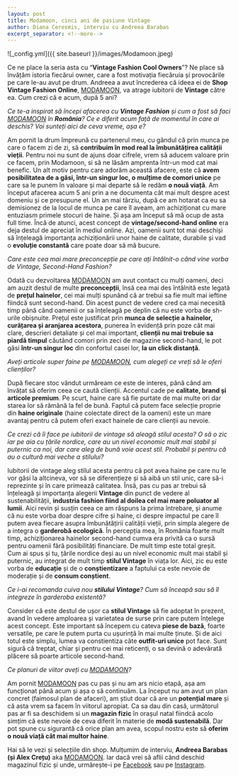 ```yaml
---
layout: post
title: Modamoon, cinci ani de pasiune Vintage
author: Diana Ceresmis, interviu cu Andreea Barabas
excerpt_separator: <!--more-->
---
```

![_config.yml]({{ site.baseurl }}/images/Modamoon.jpeg)

Ce ne place la seria asta cu “<strong>Vintage Fashion Cool Owners</strong>”? Ne place să învățăm istoria fiecărui owner, care a fost motivația fiecăruia și provocările pe care le-au avut pe drum. 
Andreea a avut încrederea că ideea ei de <strong>Shop Vintage Fashion Online</strong>, [MODAMOON](https://uphave.eu/?merchant=Modamoon), va atrage iubitorii de <strong>Vintage</strong> către ea. Cum crezi că e acum, după 5 ani?

<!--more-->

<em>Ce te-a inspirat să începi afacerea cu <strong>Vintage Fashion</strong> și cum a fost să faci [MODAMOON](https://uphave.eu/?merchant=Modamoon) în <strong>România</strong>? Ce e diferit acum față de momentul în care ai deschis? Voi sunteți aici de ceva vreme, așa e?</em> 

Am pornit la drum împreună cu partenerul meu, cu gândul că prin munca pe care o facem zi de zi, să <strong>contribuim în mod real la îmbunătățirea calității vieții</strong>. Pentru noi nu sunt de ajuns doar cifrele, vrem să aducem valoare prin ce facem, prin Modamoon, si să ne lăsăm amprenta într-un mod cat mai benefic. 
Un alt motiv pentru care adorăm această afacere, este că <strong>avem posibilitatea de a găsi, într-un singur loc, o mulțime de comori unice</strong> pe care sa le punem în valoare și mai departe să le redăm <strong>o nouă viață</strong>.
Am început afacerea acum 5 ani prin a ne documenta cât mai mult despre acest domeniu și ce presupune el. Un an mai târziu, după ce am hotarat ca eu sa demisionez de la locul de munca pe care îl aveam, am achiziționat cu mare entuziasm primele stocuri de haine. Și așa am început să mă ocup de asta full time. Încă de atunci, acest concept de <strong>vintage/second-hand online</strong> era deja destul de apreciat în mediul online. Azi, oamenii sunt tot mai deschiși să înțeleagă importanța achiziționării unor haine de calitate, durabile și vad o <strong>evoluție constantă</strong> care poate doar să mă bucure.

<em>Care este cea mai mare preconcepție pe care ați întâlnit-o când vine vorba de Vintage, Second-Hand Fashion?</em>

Odată cu dezvoltarea [MODAMOON](https://www.modamoon.ro/) am avut contact cu mulți oameni, deci am auzit destul de multe <strong>preconcepții</strong>, însă cea mai des întâlnită este legată de <strong>prețul hainelor</strong>, cei mai mulți spunând că ar trebui sa fie mult mai ieftine fiindcă sunt second-hand. Din acest punct de vedere cred ca mai necesită timp până când oamenii or sa înțeleagă pe deplin că nu este vorba de sh-urile obișnuite. Prețul este justificat prin <strong>munca de selecție a hainelor, curățarea și aranjarea acestora</strong>, punerea în evidență prin poze cât mai clare, descrieri detaliate și cel mai important, <strong>clienții nu mai trebuie sa piardă timpul</strong> căutând comori prin zeci de magazine second-hand, le pot găsi <strong>într-un singur loc</strong> din confortul casei lor, <strong>la un click distanță</strong>. 

<em>Aveți articole super faine pe [MODAMOON](https://uphave.eu/?merchant=Modamoon), cum alegeți ce vreți să le oferi clienților?</em>

După fiecare stoc vândut urmăream ce este de interes, până când am învățat să oferim ceea ce caută clienții. Accentul cade pe <strong>calitate, brand și articole premium</strong>. Pe scurt, haine care să fie purtate de mai multe ori dar starea lor să rămână la fel de bună.
Faptul că putem face selecție proprie din <strong>haine originale</strong> (haine colectate direct de la oameni) este un mare avantaj pentru că putem oferi exact hainele de care clienții au nevoie.

<em>Ce crezi că îi face pe iubitorii de vintage să aleagă stilul acesta? O să o zic iar pe aia cu țările nordice, care au un nivel economic mult mai stabil și puternic ca noi, dar care aleg de bună voie acest stil. Probabil și pentru că au o cultură mai veche a stilului?</em>

Iubitorii de vintage aleg stilul acesta pentru că pot avea haine pe care nu le vor găsi la altcineva, vor să se diferențieze și să aibă un stil unic, care să-i reprezinte și în care primează calitatea. Însă, pas cu pas ar trebui să înțeleagă și importanța alegerii <strong>Vintage</strong> din punct de vedere al sustenabilității, <strong>industria fashion fiind al doilea cel mai mare poluator al lumii</strong>. Aici revin și susțin ceea ce am răspuns la prima întrebare, și anume că nu este vorba doar despre cifre și haine, ci despre impactul pe care îl putem avea fiecare asupra îmbunătățirii calității vieții, prin simpla alegere de a integra o <strong>garderobă ecologică</strong>.
În percepția mea, în România foarte mult timp, achiziționarea hainelor second-hand cumva era privită ca o sursă pentru oamenii fără posibilități financiare. De mult timp este total greșit. Cum ai spus și tu, țările nordice deși au un nivel economic mult mai stabil și puternic, au integrat de mult timp <strong>stilul Vintage</strong> în viața lor. Aici, zic eu este vorba de <strong>educație</strong> și de o <strong>conștientizare</strong> a faptului ca este nevoie de moderație și de <strong>consum conștient</strong>.	

<em>Ce i-ai recomanda cuiva nou <strong>stilului Vintage</strong>? Cum să înceapă sau să îl integreze în garderoba existentă?</em>

Consider că este destul de ușor ca <strong>stilul Vintage</strong> să fie adoptat în prezent, avand în vedere amploarea și varietatea de surse prin care putem înțelege acest concept. Este important să începem cu cateva <strong>piese de bază</strong>, foarte versatile, pe care le putem purta cu ușurință în mai multe ținute. Și de aici totul este simplu, lumea va constientiza câte <strong>outfit-uri unice</strong> pot face. Sunt sigură că treptat, chiar și pentru cei mai reticenți, o sa devină o adevărată plăcere să poarte articole second-hand.

<em>Ce planuri de viitor aveți cu [MODAMOON](https://uphave.eu/?merchant=Modamoon)?</em>

Am pornit [MODAMOON](https://www.modamoon.ro/) pas cu pas și nu am ars nicio etapă, așa am funcționat până acum și așa o să continuăm.
La început nu am avut un plan concret (faimosul plan de afaceri), am știut doar că are un <strong>potențial mare</strong> și că asta vrem sa facem în viitorul apropiat.
Ca sa dau din casă, următorul pas ar fi sa deschidem si un <strong>magazin fizic</strong> în orașul natal fiindcă acolo simțim că este nevoie de ceva diferit în materie de <strong>modă sustenabilă</strong>. Dar pot spune cu sigurantă că orice plan am avea, scopul nostru este să <strong>oferim o nouă viață cât mai multor haine</strong>.

Hai să le vezi și selecțiile din shop. Mulțumim de interviu, <strong>Andreea Barabas (și Alex Crețu)</strong> aka [MODAMOON](https://uphave.eu/?merchant=Modamoon).
Iar dacă vrei să aflii când deschid magazinul fizic și unde, urmărește-i pe [Facebook](https://www.facebook.com/modamoon.ro) sau pe [Instagram](https://www.instagram.com/modamoon.ro/).
